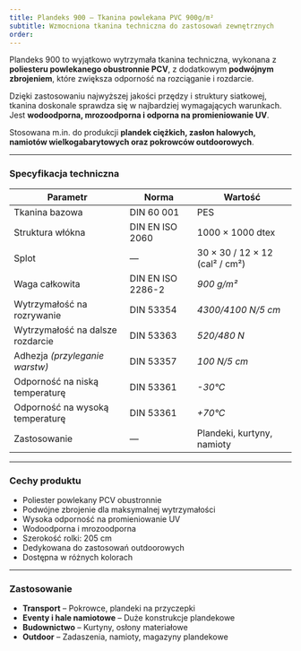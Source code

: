 ```yaml
---
title: Plandeks 900 – Tkanina powlekana PVC 900g/m²
subtitle: Wzmocniona tkanina techniczna do zastosowań zewnętrznych
order:
---
```


Plandeks 900 to wyjątkowo wytrzymała tkanina techniczna, wykonana z **poliesteru
powlekanego obustronnie PCV**, z dodatkowym **podwójnym zbrojeniem**, które
zwiększa odporność na rozciąganie i rozdarcie.

Dzięki zastosowaniu najwyższej jakości przędzy i struktury siatkowej, tkanina
doskonale sprawdza się w najbardziej wymagających warunkach. Jest **wodoodporna,
mrozoodporna i odporna na promieniowanie UV**.

Stosowana m.in. do produkcji **plandek ciężkich, zasłon halowych, namiotów
wielkogabarytowych oraz pokrowców outdoorowych**.

---

### **Specyfikacja techniczna**

| **Parametr**                     | **Norma**         | **Wartość**                    |
| -------------------------------- | ----------------- | ------------------------------ |
| Tkanina bazowa                   | DIN 60 001        | PES                            |
| Struktura włókna                 | DIN EN ISO 2060   | 1000 × 1000 dtex               |
| Splot                            | —                 | 30 × 30 / 12 × 12 (cal² / cm²) |
| Waga całkowita                   | DIN EN ISO 2286-2 | _900 g/m²_                     |
| Wytrzymałość na rozrywanie       | DIN 53354         | _4300/4100 N/5 cm_             |
| Wytrzymałość na dalsze rozdarcie | DIN 53363         | _520/480 N_                    |
| Adhezja _(przyleganie warstw)_   | DIN 53357         | _100 N/5 cm_                   |
| Odporność na niską temperaturę   | DIN 53361         | _-30°C_                        |
| Odporność na wysoką temperaturę  | DIN 53361         | _+70°C_                        |
| Zastosowanie                     | —                 | Plandeki, kurtyny, namioty     |

---

### **Cechy produktu**

- Poliester powlekany PCV obustronnie
- Podwójne zbrojenie dla maksymalnej wytrzymałości
- Wysoka odporność na promieniowanie UV
- Wodoodporna i mrozoodporna
- Szerokość rolki: 205 cm
- Dedykowana do zastosowań outdoorowych
- Dostępna w różnych kolorach

---

### **Zastosowanie**

- **Transport** – Pokrowce, plandeki na przyczepki
- **Eventy i hale namiotowe** – Duże konstrukcje plandekowe
- **Budownictwo** – Kurtyny, osłony materiałowe
- **Outdoor** – Zadaszenia, namioty, magazyny plandekowe
